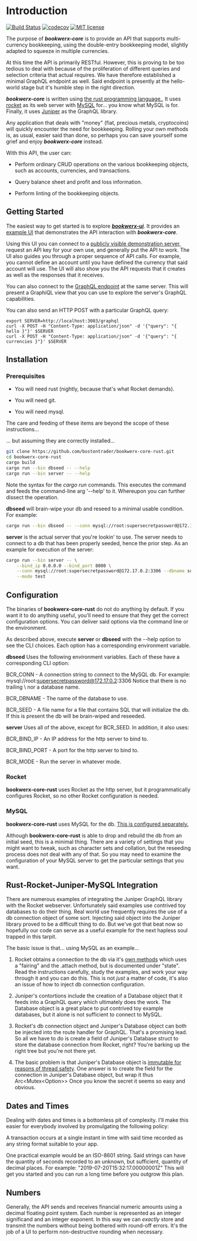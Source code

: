 # Introduction

[![Build Status](https://travis-ci.org/bostontrader/bookwerx-core-rust.png?branch=master)](https://travis-ci.org/bostontrader/bookwerx-core-rust)
[![codecov](https://codecov.io/gh/bostontrader/bookwerx-core-rust/branch/master/graph/badge.svg)](https://codecov.io/gh/bostontrader/bookwerx-core-rust)
[![MIT license](http://img.shields.io/badge/license-MIT-brightgreen.svg)](http://opensource.org/licenses/MIT)

The purpose of ***bookwerx-core*** is to provide an API that supports multi-currency
 bookkeeping, using the double-entry bookkeeping model, slightly adapted to squeeze 
 in multiple currencies.  
 
At this time the API is primarily RESTful.  However, this is proving to be too tedious to deal with because of the proliferation of different queries and selection criteria that actual requires.  We have therefore established a minimal GraphQL endpoint as well.  Said endpoint is presently at the hello-world stage but it's humble step in the right direction.
 
 ***bookwerx-core*** is written using [the rust programming language.](https://www.rust-lang.org), It uses [rocket](https://rocket.rs) as its web server with [MySQL](https://www.mysql.com) for... you know what MySQL is for.  Finally, it uses [Juniper](https://github.com/graphql-rust/juniper) as the GraphQL library.

Any application that deals with "money" (fiat, precious metals, cryptocoins) will
quickly encounter the need for bookkeeping.  Rolling your own methods is, as usual,
 easier said than done, so perhaps you can save yourself some grief and enjoy ***bookwerx-core*** instead.

With this API, the user can:

* Perform ordinary CRUD operations on the various bookkeeping objects,
such as accounts, currencies, and transactions.

* Query balance sheet and profit and loss information.

* Perform linting of the bookkeeping objects.


## Getting Started

The easiest way to get started is to explore [***bookwerx-ui***](https://github.com/bostontrader/bookwerx-ui-elm).  It provides an [example UI](http://185.183.96.73:3005/) that demonstrates the API interaction with ***bookwerx-core***.

Using this UI you can connect to a [publicly visible demonstration server](http://185.183.96.73:3003), request an API key for your own use, and generally put the API to work.  The UI also guides you through a proper sequence of API calls.  For example, you cannot define an account until you have defined the currency that said account will use.  The UI will also show you the API requests that it creates as well as the responses that it receives.

You can also connect to the [GraphQL endpoint](http://185.183.96.73:3003/graphql) at the same server.  This will present a GraphiQL view that you can use to explore the server's GraphQL capabilities.

You can also send an HTTP POST with a particular GraphQL query:
```
export SERVER=http://localhost:3003/graphql
curl -X POST -H "Content-Type: application/json" -d '{"query": "{ hello }"}' $SERVER
curl -X POST -H "Content-Type: application/json" -d '{"query": "{ currencies }"}' $SERVER
```

## Installation

### Prerequisites

* You will need rust (nightly, because that's what Rocket demands).

* You will need git.

* You will need mysql.

The care and feeding of these items are beyond the scope of these instructions...

... but assuming they are correctly installed...

```bash
git clone https://github.com/bostontrader/bookwerx-core-rust.git
cd bookwerx-core-rust
cargo build
cargo run --bin dbseed -- --help
cargo run --bin server -- --help
```
Note the syntax for the *cargo run* commands.  This executes the command and feeds the command-line arg '--help' to it.  Whereupon you can further dissect the operation.

**dbseed** will brain-wipe your db and reseed to a minimal usable condition.  For example:
```bash
cargo run --bin dbseed -- --conn mysql://root:supersecretpassword@172.17.0.2:3306 --dbname somedbname --seed dbseed.sql
```

**server** is the actual server that you're lookin' to use.  The server needs to connect to a db that has been properly seeded, hence the prior step.  As an example for execution of the server:
```bash
cargo run --bin server -- \
    --bind_ip 0.0.0.0 --bind_port 8000 \
    --conn mysql://root:supersecretpassword@172.17.0.2:3306 --dbname somedbname \
    --mode test
```


## Configuration

The binaries of **bookwerx-core-rust** do not do anything by default.  If you want it to do anything useful, you'll need to ensure that they get the correct configuration options.  You can deliver said options via the command line or the environment.

As described above, execute **server** or **dbseed** with the --help option to see the CLI choices.  Each option has a corresponding environment variable.

**dbseed** Uses the following environment variables.  Each of these have a corresponding CLI option:

BCR_CONN - A connection string to connect to the MySQL db.  For example: mysql://root:supersecretpassword@172.17.0.2:3306
Notice that there is no trailing \ nor a database name.

BCR_DBNAME - The name of the database to use.

BCR_SEED - A file name for a file that contains SQL that will initialize the db.  If this is present the db will be brain-wiped and reseeded.

**server** Uses all of the above, except for BCR_SEED.  In addition, it also uses:

BCR_BIND_IP - An IP address for the http server to bind to.

BCR_BIND_PORT - A port for the http server to bind to.

BCR_MODE - Run the server in whatever mode.


### Rocket

**bookwerx-core-rust** uses Rocket as the http server, but it programmatically configures Rocket, so no other Rocket configuration is needed.

### MySQL

**bookwerx-core-rust** uses MySQL for the db.  [This is configured separately.](https://dev.mysql.com)

Although **bookwerx-core-rust** is able to drop and rebuild the db from an initial seed, this is a minimal thing.  There are a variety of  settings that you might want to tweak, such as character sets and collation, but the reseeding process does not deal with any of that.  So you may need to examine the configuration of your MySQL server to get the particular settings that you want.

## Rust-Rocket-Juniper-MySQL Integration

There are numerous examples of integrating the Juniper GraphQL library with the Rocket webserver.  Unfortunately said examples use contrived toy databases to do their thing.  Real world use frequently requires the use of a db connection object of some sort.  Injecting said object into the Juniper library proved to be a difficult thing to do.  But we've got that beat now so hopefully our code can serve as a useful example for the next hapless soul trapped in this tarpit.

The basic issue is that... using MySQL as an example...

1. Rocket obtains a connection to the db via it's [own methods](https://rocket.rs/v0.4/guide/state/#databases) which uses a "fairing" and the .attach method, but is documented under "state".  Read the instructions carefully, study the examples, and work your way through it and you can do this.  This is not _just_ a matter of code, it's also an issue of how to inject db connection configuration.

2. Juniper's contortions include the creation of a Database object that it feeds into a GraphQL query which ultimately does the work.  The Database object is a great place to put contrived toy example databases, but it alone is not sufficient to connect to MySQL.

3. Rocket's db connection object and Juniper's Database object can both be injected into the route handler for GraphQL.  That's a promising lead.  So all we have to do is create a field of Juniper's Database struct to store the database connection from Rocket, right?  You're barking up the right tree but you're not there yet.

4. The basic problem is that Juniper's Database object is [immutable for reasons of thread safety](https://github.com/graphql-rust/juniper/issues/5).  One answer is to create the field for the connection in Juniper's Database object, but wrap it thus Arc<Mutex<Option<MyRocketSQLConn>>>  Once you know the secret it seems so easy and obvious.


## Dates and Times

Dealing with dates and times is a bottomless pit of complexity.  I'll make this easier for everybody involved by promulgating the following policy:

A transaction occurs at a single instant in time with said time recorded as any string format suitable to your app.

One practical example would be an ISO-8601 string.  Said strings can have the quantity of seconds recorded to an unknown, but sufficient, quantity of decimal places.  For example: "2019-07-20T15:32:17.00000001Z"  This will get you started and you can run a long time before you outgrow this plan.

## Numbers

Generally, the API sends and receives financial numeric amounts using a decimal floating point system.  Each number is represented as an integer significand and an integer exponent.  In this way we can _exactly_ store and transmit the numbers without being bothered with round-off errors.  It's the job of a UI to perform non-destructive rounding when necessary.